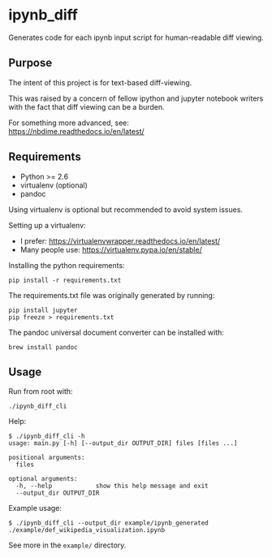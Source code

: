 ipynb_diff
==========

Generates code for each ipynb input script for human-readable diff viewing.

Purpose
-------

The intent of this project is for text-based diff-viewing.

This was raised by a concern of fellow ipython and jupyter notebook writers
with the fact that diff viewing can be a burden.

For something more advanced, see: https://nbdime.readthedocs.io/en/latest/

Requirements
------------

* Python >= 2.6
* virtualenv (optional)
* pandoc

Using virtualenv is optional but recommended to avoid system issues.

Setting up a virtualenv:
* I prefer: https://virtualenvwrapper.readthedocs.io/en/latest/
* Many people use: https://virtualenv.pypa.io/en/stable/

Installing the python requirements:
```
pip install -r requirements.txt
```

The requirements.txt file was originally generated by running:
```
pip install jupyter
pip freeze > requirements.txt
```

The pandoc universal document converter can be installed with:
```
brew install pandoc
```

Usage
-----

Run from root with:
```
./ipynb_diff_cli
```

Help:
```
$ ./ipynb_diff_cli -h
usage: main.py [-h] [--output_dir OUTPUT_DIR] files [files ...]

positional arguments:
  files

optional arguments:
  -h, --help            show this help message and exit
  --output_dir OUTPUT_DIR
```

Example usage:
```
$ ./ipynb_diff_cli --output_dir example/ipynb_generated ./example/def_wikipedia_visualization.ipynb
```

See more in the `example/` directory.
